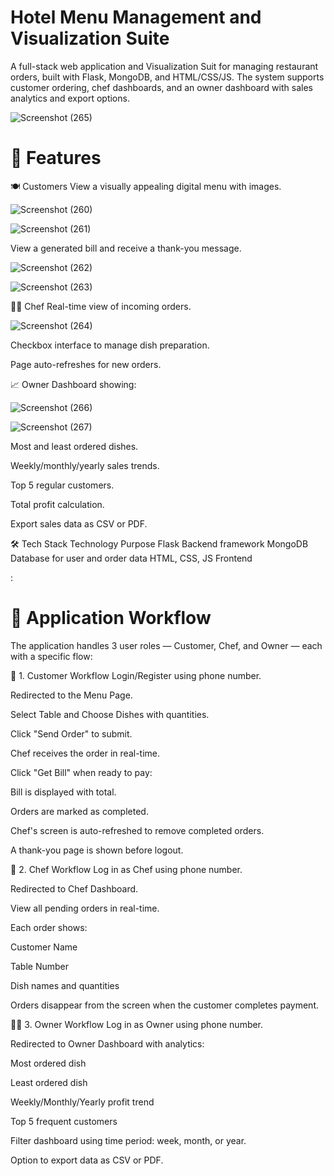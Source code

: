 # Hotel Menu Management and Visualization Suite

A full-stack web application and Visualization Suit for managing restaurant orders, built with Flask, MongoDB, and HTML/CSS/JS. The system supports customer ordering, chef dashboards, and an owner dashboard with sales analytics and export options.

![Screenshot (265)](https://github.com/user-attachments/assets/41dc3a84-7061-4a1d-867b-4589a488b808)

# 📌 Features

🍽️ Customers
View a visually appealing digital menu with images.

![Screenshot (260)](https://github.com/user-attachments/assets/d5755f25-3b45-49ab-a5b6-347abfbb2161)

![Screenshot (261)](https://github.com/user-attachments/assets/5493dc34-c79a-4665-ba19-c9d15e743001)

View a generated bill and receive a thank-you message.

![Screenshot (262)](https://github.com/user-attachments/assets/d7c2b930-39ab-428f-8111-0c785dec6d25)

![Screenshot (263)](https://github.com/user-attachments/assets/370b981c-3cee-46b2-b976-fdec6925097f)

👨‍🍳 Chef
Real-time view of incoming orders.

![Screenshot (264)](https://github.com/user-attachments/assets/35b327b6-fa90-48aa-9b93-d1ea984bc5a8)

Checkbox interface to manage dish preparation.

Page auto-refreshes for new orders.

📈 Owner
Dashboard showing:

![Screenshot (266)](https://github.com/user-attachments/assets/130e66a2-6aa1-4eb6-a97b-0d35f25f51ad)

![Screenshot (267)](https://github.com/user-attachments/assets/59dbee83-5495-4c0f-b453-c88c4d8eb7fa)

Most and least ordered dishes.

Weekly/monthly/yearly sales trends.

Top 5 regular customers.

Total profit calculation.

Export sales data as CSV or PDF.

🛠️ Tech Stack
Technology	                  Purpose
Flask	                    Backend framework
MongoDB	                  Database for user and order data
HTML, CSS, JS	            Frontend

:

# 🔄 Application Workflow
The application handles 3 user roles — Customer, Chef, and Owner — each with a specific flow:

👤 1. Customer Workflow
Login/Register using phone number.

Redirected to the Menu Page.

Select Table and Choose Dishes with quantities.

Click "Send Order" to submit.

Chef receives the order in real-time.

Click "Get Bill" when ready to pay:

Bill is displayed with total.

Orders are marked as completed.

Chef's screen is auto-refreshed to remove completed orders.

A thank-you page is shown before logout.

🍳 2. Chef Workflow
Log in as Chef using phone number.

Redirected to Chef Dashboard.

View all pending orders in real-time.

Each order shows:

Customer Name

Table Number

Dish names and quantities

Orders disappear from the screen when the customer completes payment.

🧑‍💼 3. Owner Workflow
Log in as Owner using phone number.

Redirected to Owner Dashboard with analytics:

Most ordered dish

Least ordered dish

Weekly/Monthly/Yearly profit trend

Top 5 frequent customers

Filter dashboard using time period: week, month, or year.

Option to export data as CSV or PDF.


